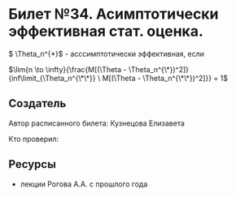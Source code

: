 # Билет №34. Асимптотически эффективная стат. оценка.

$	\Theta_n^{\*}$ - асссимптотически эффективная, если

$\lim{n \to \infty}{\frac{M[(\Theta - \Theta_n^{\*})^2]}{inf\limit_{\Theta_n^{\*\*}} \ M[(\Theta - \Theta_n^{\*\*})^2]}} = 1$

## Создатель

Автор расписанного билета: Кузнецова Елизавета

Кто проверил:


## Ресурсы
- лекции Рогова А.А. с прошлого года
